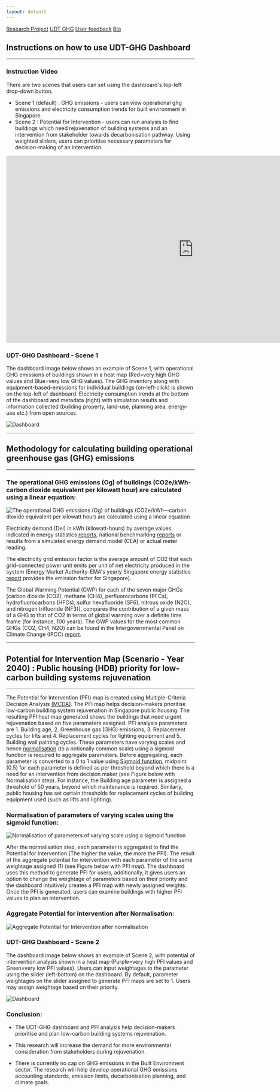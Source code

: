 ```yaml
---
layout: default
---
```


[Research Project](./project-page.html)
[UDT GHG](./app-page.html)
[User feedback](./feedback-page.html)
[Bio](./bio-page.html)

## Instructions on how to use UDT-GHG Dashboard

* * *

### Instruction Video
There are two scenes that users can set using the dashboard's top-left drop-down button.

* Scene 1 (default) : GHG emissions - users can view operational ghg emissions and electricity consumption trends for built environment in Singapore.
* Scene 2 : Potential for Intervention - users can run analysis to find buildings which need rejuvenation of building systems and an intervention from stakeholder towards decarbonisation pathway. Using weighted sliders, users can prioritise necessary parameters for decision-making of an intervention.

<iframe width="1000" height="500" src="https://www.youtube.com/embed/EkGt_DRY8v0" frameborder="0" allow="autoplay; encrypted-media" allowfullscreen></iframe>

### UDT-GHG Dashboard - Scene 1
The dashboard image below shows an example of Scene 1, with operational GHG emissions of buildings shown in a heat map (Red=very high GHG values and Blue=very low GHG values). The GHG inventory along with equipment-based-emissions for individual buildings (on-left-click) is shown on the top-left of dashboard. Electricity consumption trends at the bottom of the dashboard and metadata (right) with simulation results and information collected (building property, land-use, planning area, energy-use etc.) from open sources.

![Dashboard](assets\images\dashboard.jpg)

* * *

## Methodology for calculating building operational greenhouse gas (GHG) emissions

* * *

### The operational GHG emissions (Og) of buildings (CO2e/kWh-carbon dioxide equivalent per kilowatt hour) are calculated using a linear equation:

![The operational GHG emissions (Og) of buildings (CO2e/kWh—carbon dioxide equivalent per kilowatt hour) are calculated using a linear equation](/assets/images/linear_equation.jpg)

Electricity demand (Del) in kWh (kilowatt-hours) by average values indicated in energy statistics <a href="https://www.ema.gov.sg/resources/singapore-energy-statistics/chapter3">reports</a>, national benchmarking <a href="https://www.bca.gov.sg/bess/benchmarkingreport/benchmarkingreport.aspx">reports</a> or results from a simulated energy demand model (CEA) or actual meter reading.

The electricity grid emission factor is the average amount of CO2 that each grid-connected power unit emits per unit of net electricity produced in the system (Energy Market Authority-EMA's yearly Singapore energy statistics <a href="https://www.ema.gov.sg/resources/singapore-energy-statistics/chapter2">report</a> provides the emission factor for Singapore).

The Global Warming Potential (GWP) for each of the seven major GHGs [carbon dioxide (CO2), methane (CH4), perfluorocarbons (PFCs), hydrofluorocarbons (HFCs), sulfur hexafluoride (SF6), nitrous oxide (N2O), and nitrogen trifluoride (NF3)], compares the contribution of a given mass of a GHG to that of CO2 in terms of global warming over a definite time frame (for instance, 100 years). The GWP values for the most common GHGs (CO2, CH4, N2O) can be found in the Intergovernmental Panel on Climate Change (IPCC) <a href="https://www.ipcc.ch/assessment-report/ar6/">report</a>.

* * *

## Potential for Intervention Map (Scenario - Year 2040) : Public housing (HDB) priority for low-carbon building systems rejuvenation

* * *

The Potential for Intervention (PFI) map is created using Multiple-Criteria Decision Analysis <a href="https://en.wikipedia.org/wiki/Multiple-criteria_decision_analysis">(MCDA)</a>. The PFI map helps decision-makers prioritise low-carbon building system rejuvenation in Singapore public housing. The resulting PFI heat map generated shows the buildings that need urgent rejuvenation based on five parameters assigned. PFI analysis parameters are 1. Building age, 2. Greenhouse gas (GHG) emissions, 3. Replacement cycles for lifts and 4. Replacement cycles for lighting equipment and 5. Building wall painting cycles. These parameters have varying scales and hence <a href="https://en.wikipedia.org/wiki/Normalization_(statistics)">normalisation</a> (to a notionally common scale) using a sigmoid function is required to aggregate parameters. Before aggregating, each parameter is converted to a 0 to 1 value using <a href="https://en.wikipedia.org/wiki/Sigmoid_function">Sigmoid function</a>, midpoint (0.5) for each parameter is defined as per threshold beyond which there is a need for an intervention from decision maker (see Figure below with Normalisation step). For instance, the Building age parameter is assigned a threshold of 50 years, beyond which maintenance is required. Similarly, public housing has set certain thresholds for replacement cycles of building equipment used (such as lifts and lighting).

### Normalisation of parameters of varying scales using the sigmoid function:

![Normalisation of parameters of varying scale using a sigmoid function](/assets/images/PFI_1.jpg)

After the normalisation step, each parameter is aggregated to find the Potential for Intervention (The higher the value, the more the PFI). The result of the aggregate potential for intervention with each parameter of the same weightage assigned (1) (see Figure below with PFI map). The dashboard uses this method to generate PFI for users, additionally, it gives users an option to change the weightage of parameters based on their priority and the dashboard intuitively creates a PFI map with newly assigned weights. Once the PFI is generated, users can examine buildings with higher PFI values to plan an intervention.

### Aggregate Potential for Intervention after Normalisation:

![Aggregate Potential for Intervention after normalisation](/assets/images/PFI_2.jpg)

### UDT-GHG Dashboard - Scene 2
The dashboard image below shows an example of Scene 2, with potential of intervention analysis shown in a heat map (Purple=very high PFI values and Green=very low PFI values). Users can input weightages to the parameter using the slider (left-bottom) on the dashboard. By default, parameter weightages on the slider assigned to generate PFI maps are set to 1. Users may assign weightage based on their priority.

![Dashboard](assets\images\dashboard2.jpg)

### Conclusion:

* The UDT-GHG dashboard and PFI analysis help decision-makers prioritise and plan low-carbon building systems rejuvenation.

* This research will increase the demand for more environmental consideration from stakeholders during rejuvenation.

* There is currently no cap on GHG emissions in the Built Environment sector. The research will help develop operational GHG emissions accounting standards, emission limits, decarbonisation planning, and climate goals.
